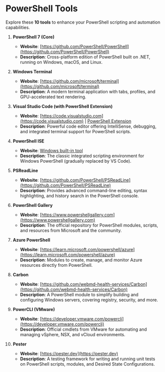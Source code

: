 # PowerShell Tools

Explore these **10 tools** to enhance your PowerShell scripting and automation capabilities.

1. **PowerShell 7 (Core)**  
   - **Website**: [https://github.com/PowerShell/PowerShell](https://github.com/PowerShell/PowerShell)  
   - **Description**: Cross-platform edition of PowerShell built on .NET, running on Windows, macOS, and Linux.

2. **Windows Terminal**  
   - **Website**: [https://github.com/microsoft/terminal](https://github.com/microsoft/terminal)  
   - **Description**: A modern terminal application with tabs, profiles, and GPU-accelerated text rendering.

3. **Visual Studio Code (with PowerShell Extension)**  
   - **Website**: [https://code.visualstudio.com](https://code.visualstudio.com) | [PowerShell Extension](https://marketplace.visualstudio.com/items?itemName=ms-vscode.PowerShell)  
   - **Description**: Powerful code editor offering IntelliSense, debugging, and integrated terminal support for PowerShell scripts.

4. **PowerShell ISE**  
   - **Website**: [Windows built-in tool](https://learn.microsoft.com/powershell/scripting/components/ise)  
   - **Description**: The classic integrated scripting environment for Windows PowerShell (gradually replaced by VS Code).

5. **PSReadLine**  
   - **Website**: [https://github.com/PowerShell/PSReadLine](https://github.com/PowerShell/PSReadLine)  
   - **Description**: Provides advanced command-line editing, syntax highlighting, and history search in the PowerShell console.

6. **PowerShell Gallery**  
   - **Website**: [https://www.powershellgallery.com](https://www.powershellgallery.com)  
   - **Description**: The official repository for PowerShell modules, scripts, and resources from Microsoft and the community.

7. **Azure PowerShell**  
   - **Website**: [https://learn.microsoft.com/powershell/azure](https://learn.microsoft.com/powershell/azure)  
   - **Description**: Modules to create, manage, and monitor Azure resources directly from PowerShell.

8. **Carbon**  
   - **Website**: [https://github.com/webmd-health-services/Carbon](https://github.com/webmd-health-services/Carbon)  
   - **Description**: A PowerShell module to simplify building and configuring Windows servers, covering registry, security, and more.

9. **PowerCLI (VMware)**  
   - **Website**: [https://developer.vmware.com/powercli](https://developer.vmware.com/powercli)  
   - **Description**: Official cmdlets from VMware for automating and managing vSphere, NSX, and vCloud environments.

10. **Pester**  
    - **Website**: [https://pester.dev](https://pester.dev)  
    - **Description**: A testing framework for writing and running unit tests on PowerShell scripts, modules, and Desired State Configurations.
